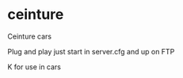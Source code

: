 # ceinture
Ceinture cars

Plug and play just start in server.cfg and up on FTP 

K for use in cars 
